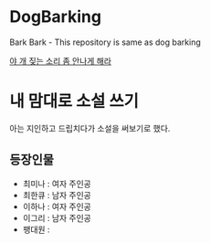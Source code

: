 # DogBarking
Bark Bark - This repository is same as dog barking

[야 개 짖는 소리 좀 안나게 해라](https://namu.wiki/w/%EC%95%BC%20%EA%B0%9C%20%EC%A7%96%EB%8A%94%20%EC%86%8C%EB%A6%AC%20%EC%A2%80%20%EC%95%88%20%EB%82%98%EA%B2%8C%20%ED%95%98%EB%9D%BC)

# 내 맘대로 소설 쓰기
아는 지인하고 드립치다가 소설을 써보기로 했다.
## 등장인물
- 최미나 : 여자 주인공
- 최한큐 : 남자 주인공
- 이하나 : 여자 주인공
- 이그리 : 남자 주인공
- 팽대원 : 
